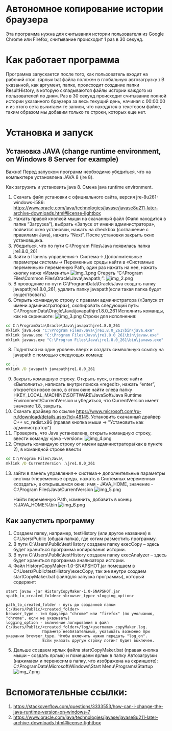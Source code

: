 # Автономное копирование истории браузера
Эта программа нужна для считывания истории пользователя из Google Chrome или Firefox, считывание происходит 1 раз в 30 секунд.

# Как работает программа

Программа запускается после того, как пользователь входит на рабочий стол. (ярлык bat файла положен в глобальную автозагрузку )
В указанной, как аргумент, папке, происходит создание папки ResultHistory, в которую складываются файлы истории каждого из пользователей по дням.
Раз в 30 секунд происходит считывание полной истории указанного браузера за весь текущий день, начиная с 00:00:00 и из этого сета
вычитаем те записи, что находятся в текстовом файле, таким образом мы добавим только те строки, которых еще нет.
# Установка и запуск

## Установка JAVA (change runtime environment, on Windows 8 Server for example)
Важно! Перед запуском программ необходимо убедиться, что на компьютере установлена JAVA 8 (jre 8). 

Как загрузить и установить java 8. Смена java runtime environment.
1) Скачать файл установки с официального сайта, версия jre-8u261-windows-i586: https://www.oracle.com/java/technologies/javase/javase8u211-later-archive-downloads.html#license-lightbox 
2) Нажать правой кнопкой мыши на скачанный файл (Файл находится в папке “Загрузка”), выбрать «Запуск от имени администратора», появится окно установки, нажать на checkbox (соглашение с правилами Java), нажать “Next”. После установки закрыть окно установщика. 
3) Убедиться, что по пути C:\Program Files\Java появилась папка jre1.8.0_261 
4) Зайти в Панель управления-> Система-> Дополнительные параметры системы-> Переменные среды найти в «Системные переменные» переменную Path, один раз нажать на нее, нажать кнопку ниже «Изменить»
![img_1.png](screenshots/img_1.png)
   Стереть “C:\Program Files\Common Files\Oracle\Java\javapath;”:
![img_2.png](screenshots/img_2.png)
5) В проводнике по пути C:\ProgramData\Oracle\Java создать папку javapathjre1.8.0_261, удалить папку javapath(если такая папка будет существовать) 
6) Открыть командную строку с правами администратора («Запуск от имени администратора»), скопировать следующий путь: C:\ProgramData\Oracle\Java\javapathjre1.8.0_261
   Исполнить команды, как на скриншоте:
![img_3.png](screenshots/img_6.png)
Строки для исполнения:
```cmd
cd C:\ProgramData\Oracle\Java\javapathjre1.8.0_261 	
mklink java.exe "C:\Program Files\Java\jre1.8.0_261\bin\java.exe" 	
mklink javaw.exe "C:\Program Files\Java\jre1.8.0_261\bin\javaw.exe" 	
mklink javaws.exe "C:\Program Files\Java\jre1.8.0_261\bin\javaws.exe"
```

8) Подняться на один уровень вверх и создать символьную ссылку на javapath с помощью следующих команд: 	
```cmd
cd ..
mklink /D javapath javapathjre1.8.0_261
```

9) Закрыть командную строку. Открыть пуск, в поиске найти «Выполнить», написать внутри поиска «regedit», нажать “enter”, откроется новое окно, в этом окне найти слева папку 
   HKEY_LOCAL_MACHINE\SOFTWARE\JavaSoft\Java Runtime Environment\CurrentVersion и убедиться, что CurrentVersion имеет значение 1.8, закрыть. 
10) Скачать драйвер по ссылке https://www.microsoft.com/ru-ru/download/details.aspx?id=48145.
    Установить скачанный драйвер С++ vc_redist.x86 (правая кнопка мыши -> "Установить как администратор")
11) Проверить, что Java установлена, открыть командную строку, ввести команду «java -version»:
![img_4.png](screenshots/img_3.png)
12) Открыть командную строку от имени администратора(как в пункте 2), в командной строке ввести  
```cmd
cd C:\Program Files\Java\ 
mklink /D CurrentVersion .\jre1.8.0_261
```

13) зайти в панель управления-> система->  дополнительные параметры систмы->переменные среды, нажать в Системных меременных «создать», в открывшемся окне: имя - JAVA_HOME, 
    значение - C:\Program Files\Java\CurrentVersion
![img_5.png](screenshots/img_4.png)
    
    Найти переменную Path, изменить, добавить в конец: %JAVA_HOME%\bin
![img_6.png](screenshots/img_5.png)

## Как запустить программу
1)	Создаем папку, например, testHistory (или другое название) в C:\Users\Public (общая папка), где хотим разместить программу.
2)	В пути C:\Users\Public\testHistory создаем папку execCopy – здесь будет храниться программа копирования истории.
3)	В пути C:\Users\Public\testHistory создаем папку execAnalyzer – здесь будет храниться программа анализатора истории.
4)	Файл HistoryCopyMaker-1.0-SNAPSHOT.jar помещаем в C:\Users\Public\testHistory\execCopy, так же внутри создаем startCopyMaker.bat файл(для запуска программы), который содержит:
```shell
start javaw -jar HistoryCopyMaker-1.0-SNAPSHOT.jar <path_to_created_folder> <browser_type> <logging_option>
```
    path_to_created_folder - путь до созданной папки C:/Users/Public/<created_folder>
    browser_type - тип браузера "chrome" или "firefox" (по умолчанию, "chrome", если не указывать)
    logging_option - включение логирования в файл C:/Users/Public/<created_folder>/log/<username>_copyMaker.log. 
                    Параметр необязательный, указывать возможно при указании browser_type. Чтобы включить нужно передать "log_on". 
                    Если указать другую строку логинг будет выключен.

5)	Дальше создаем ярлык файла startCopyMaker.bat (правая кнопка мыши – создать ярлык) и помещаем ярлык в папку Автозагрузки (нажимаем и переносим в папку, что изображена на скриншоте):
      C:\ProgramData\Microsoft\Windows\Start Menu\Programs\Startup
![img_7.png](screenshots/img_7.png)

# Вспомогательные ссылки:
1)	https://stackoverflow.com/questions/3333553/how-can-i-change-the-java-runtime-version-on-windows-7
2)	https://www.oracle.com/java/technologies/javase/javase8u211-later-archive-downloads.html#license-lightbox
